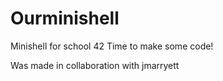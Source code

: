 # Ourminishell
Minishell for school 42
Time to make some code!

Was made in collaboration with jmarryett
